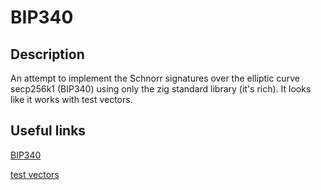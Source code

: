 # BIP340
## Description
An attempt to implement the Schnorr signatures over the elliptic curve secp256k1 (BIP340) using only the zig standard library (it's rich). It looks like it works with test vectors.

## Useful links
[BIP340](https://bips.xyz/340)

[test vectors](https://github.com/bitcoin/bips/blob/master/bip-0340/test-vectors.csv)
